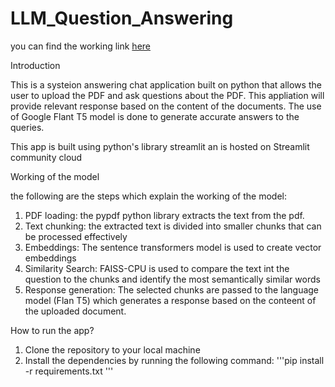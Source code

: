 # LLM_Question_Answering

you can find the working link [here](https://llmquestionanswering-pq77hqzyea77vgfmw2ujdm.streamlit.app/)

Introduction

This is a systeion answering chat application built on python that allows the user to upload the PDF and ask questions about the PDF. This appliation will provide relevant response based on the content of the documents. The use of Google Flant T5 model is done to generate accurate answers to the queries.

This app is built using python's library streamlit an is hosted on Streamlit community cloud

Working of the model

the following are the steps which explain the working of the model:

1. PDF loading: the pypdf python library extracts the text from the pdf.
2. Text chunking: the extracted text is divided into smaller chunks that can be processed effectively
3. Embeddings: The sentence transformers model is used to create vector embeddings
4. Similarity Search: FAISS-CPU is used to compare the text int the question to the chunks and identify the most semantically similar words
5. Response generation: The selected chunks are passed to the language model (Flan T5) which generates a response based on the conteent of the uploaded document.

How to run the app?

1. Clone the repository to your local machine
2. Install the dependencies by running the following command:
   '''pip install -r requirements.txt '''

